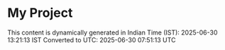 # My Project

This content is dynamically generated in Indian Time (IST): 2025-06-30 13:21:13 IST
Converted to UTC: 2025-06-30 07:51:13 UTC
